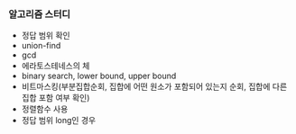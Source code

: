 ### 알고리즘 스터디

- 정답 범위 확인
- union-find
- gcd
- 에라토스테네스의 체
- binary search, lower bound, upper bound
- 비트마스킹(부분집합순회, 집합에 어떤 원소가 포함되어 있는지 순회, 집합에 다른 집합 포함 여부 확인)
- 정렬함수 사용
- 정답 범위 long인 경우



